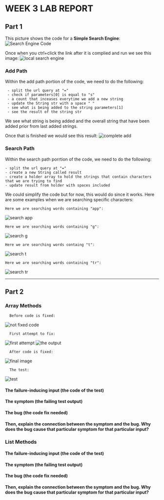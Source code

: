 # WEEK 3 LAB REPORT
## Part 1
   This picture shows the code for a **Simple Search Engine**:
![Search Engine Code](https://user-images.githubusercontent.com/114209345/195958662-2f1a4468-a896-4036-96eb-1794cafc24b1.png)
    
   Once when you ctrl+click the link after it is complied and run we see this image:
   ![local search engine](https://user-images.githubusercontent.com/114209345/195959811-5e813c33-75cd-4a22-a520-3fccd1f2ea0b.png)

### Add Path
   Within the add path portion of the code, we need to do the following:
   
     - split the url query at "="
     - check if parameters[0] is equal to "s"
     - a count that inceases everytime we add a new string
     - update the String str with a space " "
     - see what is being added to the string parameters[1]
     - see the result of the string str
    
   We see what string is being added and the overall string that have been added prior from last added strings.
   
   Once that is finished we would see this result:
   ![complete add](https://user-images.githubusercontent.com/114209345/195959678-3b6f0991-081a-482a-866a-3d1582e8193e.png)

### Search Path 
  Within the search path porrtion of the code, we need to do the following:
  
    - split the url query at "="
    - create a new String called result
    - create a holder array to hold the strings that contain characters that we are trying to find
    - update result from holder with spaces included
    
   We could simplify the code but for now, this would do since it works. Here are some examples when we are searching specific characters:
       
    Here we are searching words containing "app":
   ![search app](https://user-images.githubusercontent.com/114209345/195960491-558c6793-c909-40d0-8a82-f3460bb0444b.png)

    Here we are searching words containing "g":
   ![search g](https://user-images.githubusercontent.com/114209345/195960566-e19f311e-05b2-4bda-b4ab-82933a714dbb.png)
   
    Here we are searching words containg "t":
   ![search t](https://user-images.githubusercontent.com/114209345/195960598-b68bda64-4379-4d32-8ebb-461af968bbf8.png)
   
    Here we are searching words containing "tr":
   ![search tr](https://user-images.githubusercontent.com/114209345/195960629-187dffec-1ee8-4835-9427-13100f311af0.png)
   
---------
## Part 2
### Array Methods
      Before code is fixed:
   ![not fixed code](https://user-images.githubusercontent.com/114209345/195961789-5f988c70-7f70-4338-9363-da9fe744f22d.png)

      First attempt to fix:
   ![first attempt](https://user-images.githubusercontent.com/114209345/195961930-ae3c1f6e-8837-40a4-b785-6ad00823ff49.png)
   ![the output](https://user-images.githubusercontent.com/114209345/195961972-9830f1b0-253d-45ab-9180-44dce1c88e3e.png)

      After code is fixed:
   ![final image](https://user-images.githubusercontent.com/114209345/195961565-85921100-f1fd-4f4d-b592-24fb7aef1cc6.png)

      The test:
   ![test](https://user-images.githubusercontent.com/114209345/195961875-9b9cb190-14e7-4942-9773-2cde74a355fb.png)


#### The failure-inducing input (the code of the test)

#### The symptom (the failing test output)

#### The bug (the code fix needed)

#### Then, explain the connection between the symptom and the bug. Why does the bug cause that particular symptom for that particular input?


### List Methods
#### The failure-inducing input (the code of the test)

#### The symptom (the failing test output)

#### The bug (the code fix needed)

#### Then, explain the connection between the symptom and the bug. Why does the bug cause that particular symptom for that particular input?
